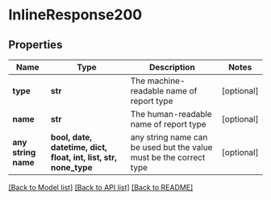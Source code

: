 # InlineResponse200


## Properties
Name | Type | Description | Notes
------------ | ------------- | ------------- | -------------
**type** | **str** | The machine-readable name of report type | [optional] 
**name** | **str** | The human-readable name of report type | [optional] 
**any string name** | **bool, date, datetime, dict, float, int, list, str, none_type** | any string name can be used but the value must be the correct type | [optional]

[[Back to Model list]](../README.md#documentation-for-models) [[Back to API list]](../README.md#documentation-for-api-endpoints) [[Back to README]](../README.md)


